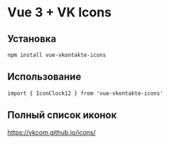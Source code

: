 # Vue 3 + VK Icons

## Установка

```
npm install vue-vkontakte-icons
```

## Использование

```
import { IconClock12 } from 'vue-vkontakte-icons'
```

## Полный список иконок
https://vkcom.github.io/icons/